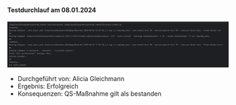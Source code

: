 #### Testdurchlauf am 08.01.2024  
![](Komp_IT_4.png)
- Durchgeführt von: Alicia Gleichmann
- Ergebnis: Erfolgreich
- Konsequenzen:  QS-Maßnahme gilt als bestanden